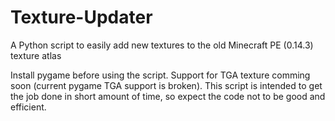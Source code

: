 # Texture-Updater

A Python script to easily add new textures to the old Minecraft PE (0.14.3) texture atlas

Install pygame before using the script.
Support for TGA texture comming soon (current pygame TGA support is broken).
This script is intended to get the job done in short amount of time, so expect the code not to be good and efficient.

